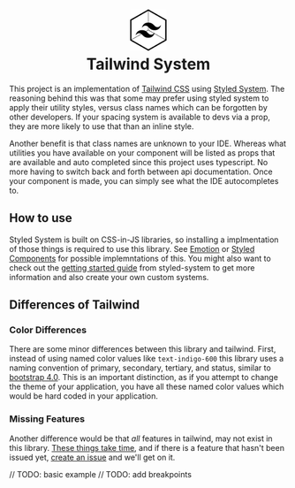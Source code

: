 <h1 align="center">
    <img src="./docs/logo.png" alt="Tailwind System logo" />
    <div>Tailwind System</div>
</h1>

This project is an implementation of [Tailwind CSS](https://tailwindcss.com/) using [Styled System](https://styled-system.com/). The reasoning behind this was that some may prefer using styled system to apply their utility styles, versus class names which can be forgotten by other developers. If your spacing system is available to devs via a prop, they are more likely to use that than an inline style.

Another benefit is that class names are unknown to your IDE. Whereas what utilities you have available on your component will be listed as props that are available and auto completed since this project uses typescript. No more having to switch back and forth between api documentation. Once your component is made, you can simply see what the IDE autocompletes to.

## How to use
Styled System is built on CSS-in-JS libraries, so installing a implmentation of those things is required to use this library. See [Emotion](https://github.com/emotion-js/emotion) or [Styled Components](https://github.com/styled-components/styled-components) for possible implemntations of this. You might also want to check out the [getting started guide](https://styled-system.com/#getting-started) from styled-system to get more information and also create your own custom systems.

## Differences of Tailwind

### Color Differences
There are some minor differences between this library and tailwind. First, instead of using named color values like `text-indigo-600` this library uses a naming convention of primary, secondary, tertiary, and status, similar to [bootstrap 4.0](https://getbootstrap.com/docs/4.0/utilities/colors/). This is an important distinction, as if you attempt to change the theme of your application, you have all these named color values which would be hard coded in your application. 

### Missing Features
Another difference would be that _all_ features in tailwind, may not exist in this library. [These things take time](https://www.youtube.com/watch?v=0d6yBHDvKUw), and if there is a feature that hasn't been issued yet, [create an issue]() and we'll get on it.

// TODO: basic example
// TODO: add breakpoints